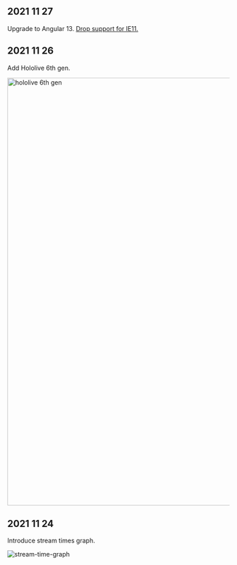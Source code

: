 2021 11 27
----

Upgrade to Angular 13. [Drop support for IE11.](https://github.com/angular/angular/issues/41840)


2021 11 26
----

Add Hololive 6th gen.

<img width="970" alt="hololive 6th gen" src="https://user-images.githubusercontent.com/17513314/143552063-980b80c5-301b-4067-ab45-b80b282c80c1.png">


2021 11 24
----

Introduce stream times graph.


![stream-time-graph](https://user-images.githubusercontent.com/17513314/143553872-dae67db3-6ecd-4e0a-8dbe-5de5ae7015ee.gif)
